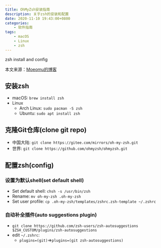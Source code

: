 ```yaml
---
title: OhMyZsh安装指南
description: 关于zsh的安装和配置
date: 2020-11-10 19:43:00+0800
categories:
    - 软件指南
tags:
    - macOS
    - Linux
    - zsh
---
```

 
zsh install and config

本文来源：[Moeomu的博客](/zh-cn/posts/ohmyzsh安装指南/)

## 安装zsh

- macOS: `brew install zsh`
- Linux
  - Arch Linux: `sudo pacman -S zsh`
  - Ubuntu: `sudo apt install zsh`

## 克隆Git仓库(clone git repo)

- 中国大陆: `git clone https://gitee.com/mirrors/oh-my-zsh.git`
- 世界: `git clone https://github.com/ohmyzsh/ohmyzsh.git`

## 配置zsh(config)

### 设置为默认shell(set default shell)

- Set default shell: `chsh -s /usr/bin/zsh`
- Rename: `mv oh-my-zsh .oh-my-zsh`
- Set user profile: `cp .oh-my-zsh/templates/zshrc.zsh-template ~/.zshrc`

### 自动补全插件(auto suggestions plugin)

- `git clone https://github.com/zsh-users/zsh-autosuggestions $ZSH_CUSTOM/plugins/zsh-autosuggestions`
- edit `~/.zshrc`:
  - `plugins=(git)`=>`plugins=(git zsh-autosuggestions)`
